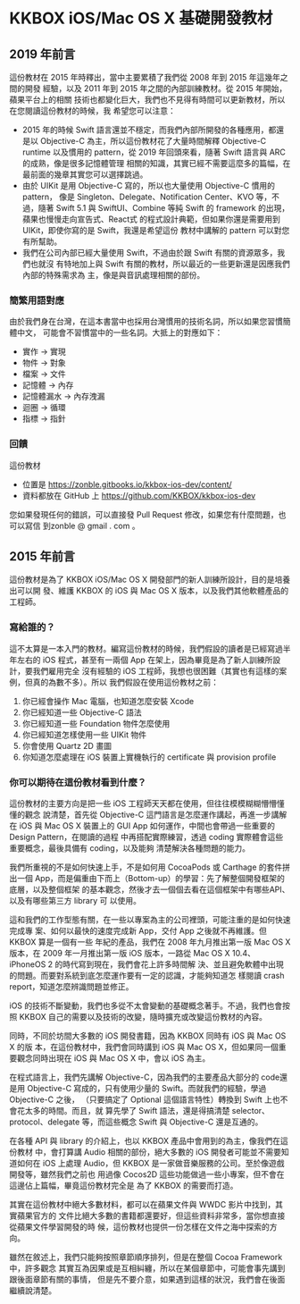KKBOX iOS/Mac OS X 基礎開發教材
===============================

## 2019 年前言

這份教材在 2015 年時釋出，當中主要累積了我們從 2008 年到 2015 年這幾年之間的開發
經驗，以及 2011 年到 2015 年之間的內部訓練教材。從 2015 年開始，蘋果平台上的相關
技術也都變化巨大，我們也不見得有時間可以更新教材，所以在您閱讀這份教材的時候，我
希望您可以注意：

* 2015 年的時候 Swift 語言還並不穩定，而我們內部所開發的各種應用，都還是以
  Objective-C 為主，所以這份教材花了大量時間解釋 Objective-C runtime 以及慣用的
  pattern，從 2019 年回頭來看，隨著 Swift 語言與 ARC 的成熟，像是很多記憶體管理
  相關的知識，其實已經不需要這麼多的篇幅，在最前面的幾章其實您可以選擇跳過。
* 由於 UIKit 是用 Objective-C 寫的，所以也大量使用 Objective-C 慣用的 pattern，
  像是 Singleton、Delegate、Notification Center、KVO 等，不過，隨著 Swift 5.1 與
  SwiftUI、Combine 等純 Swift 的 framework 的出現，蘋果也慢慢走向宣告式、React式
  的程式設計典範，但如果你還是需要用到 UIKit，即使你寫的是 Swift，我還是希望這份
  教材中講解的 pattern 可以對您有所幫助。
* 我們在公司內部已經大量使用 Swift，不過由於跟 Swift 有關的資源眾多，我們也就沒
  有特地加上與 Swift 有關的教材，所以最近的一些更新還是因應我們內部的特殊需求為
  主，像是與音訊處理相關的部份。

### 簡繁用語對應

由於我們身在台灣，在這本書當中也採用台灣慣用的技術名詞，所以如果您習慣簡體中文，
可能會不習慣當中的一些名詞。大抵上的對應如下：

* 實作 -> 實現
* 物件 -> 對象
* 檔案 -> 文件
* 記憶體 -> 內存
* 記憶體漏水 -> 內存洩漏
* 迴圈 -> 循環
* 指標 -> 指針

### 回饋

這份教材

* 位置是 https://zonble.gitbooks.io/kkbox-ios-dev/content/
* 資料都放在 GitHub 上 https://github.com/KKBOX/kkbox-ios-dev

您如果發現任何的錯誤，可以直接發 Pull Request 修改，如果您有什麼問題，也可以寫信
到zonble @ gmail . com 。


## 2015 年前言

這份教材是為了 KKBOX iOS/Mac OS X 開發部門的新人訓練所設計，目的是培養出可以開
發、維護 KKBOX 的 iOS 與 Mac OS X 版本，以及我們其他軟體產品的工程師。

### 寫給誰的？

這不太算是一本入門的教材。編寫這份教材的時候，我們假設的讀者是已經寫過半年左右的
iOS 程式，甚至有一兩個 App 在架上，因為畢竟是為了新人訓練所設計，要我們雇用完全
沒有經驗的 iOS 工程師，我想也很困難（其實也有這樣的案例，但真的為數不多）。所以
我們假設在使用這份教材之前：

1. 你已經會操作 Mac 電腦，也知道怎麼安裝 Xcode
2. 你已經知道一些 Objective-C 語法
3. 你已經知道一些 Foundation 物件怎麼使用
4. 你已經知道怎樣使用一些 UIKit 物件
5. 你會使用 Quartz 2D 畫圖
6. 你知道怎麼處理在 iOS 裝置上實機執行的 certificate 與 provision profile

### 你可以期待在這份教材看到什麼？

這份教材的主要方向是把一些 iOS 工程師天天都在使用，但往往模模糊糊懵懵懂懂的觀念
說清楚，首先從 Objective-C 這門語言是怎麼運作講起，再進一步講解在 iOS 與 Mac OS
X 裝置上的 GUI App 如何運作，中間也會帶過一些重要的 Design Pattern，在閱讀的過程
中再搭配實際練習，透過 coding 實際體會這些重要概念，最後具備有 coding，以及能夠
清楚解決各種問題的能力。

我們所重視的不是如何快速上手，不是如何用 CocoaPods 或 Carthage 的套件拼出一個
App，而是偏重由下而上（Bottom-up）的學習：先了解整個開發框架的底層，以及整個框架
的基本觀念，然後才去一個個去看在這個框架中有哪些API、以及有哪些第三方 library 可
以使用。

這和我們的工作型態有關，在一些以專案為主的公司裡頭，可能注重的是如何快速完成專
案、如何以最快的速度完成新 App，交付 App 之後就不再維護。但KKBOX 算是一個有一些
年紀的產品，我們在 2008 年九月推出第一版 Mac OS X版本，在 2009 年一月推出第一版
iOS 版本，一路從 Mac OS X 10.4、iPhoneOS 2 的時代寫到現在，我們會花上許多時間解
決、並且避免軟體中出現的問題。而要對系統到底怎麼運作要有一定的認識，才能夠知道怎
樣閱讀 crash report，知道怎麼辨識問題並修正。

iOS 的技術不斷變動，我們也多從不太會變動的基礎概念著手。不過，我們也會按照 KKBOX
自己的需要以及技術的改變，隨時擴充或改變這份教材的內容。

同時，不同於坊間大多數的 iOS 開發書籍，因為 KKBOX 同時有 iOS 與 Mac OS X 的版
本，在這份教材中，我們會同時講到 iOS 與 Mac OS X，但如果同一個重要觀念同時出現在
iOS 與 Mac OS X 中，會以 iOS 為主。

在程式語言上，我們先講解 Objective-C，因為我們的主要產品大部分的 code還是用
Objective-C 寫成的，只有使用少量的 Swift。而就我們的經驗，學過Objective-C 之後，
（只要搞定了 Optional 這個語言特性）轉換到 Swift 上也不會花太多的時間。而且，就
算先學了 Swift 語法，還是得搞清楚 selector、protocol、delegate 等，而這些概念
Swift 與 Objective-C 還是互通的。

在各種 API 與 library 的介紹上，也以 KKBOX 產品中會用到的為主，像我們在這份教材
中，會打算講 Audio 相關的部份，絕大多數的 iOS 開發者可能並不需要知道如何在 iOS
上處理 Audio，但 KKBOX 是一家做音樂服務的公司。至於像遊戲開發等，雖然我們之前也
用過像 Cocos2D 這些功能做過一些小專案，但不會在這邊佔上篇幅，畢竟這份教材完全是
為了 KKBOX 的需要而打造。

其實在這份教材中絕大多數材料，都可以在蘋果文件與 WWDC 影片中找到，其實蘋果官方的
文件比絕大多數的書籍都還要好，但這些資料非常多，當你想直接從蘋果文件學習開發的時
候，這份教材也提供一份怎樣在文件之海中探索的方向。

雖然在敘述上，我們只能夠按照章節順序排列，但是在整個 Cocoa Framework中，許多觀念
其實互為因果或是互相糾纏，所以在某個章節中，可能會事先講到跟後面章節有關的事情，
但是先不要介意，如果遇到這樣的狀況，我們會在後面繼續說清楚。
